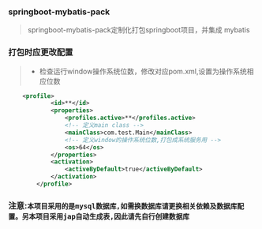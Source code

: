 ### springboot-mybatis-pack
>springboot-mybatis-pack定制化打包springboot项目，并集成 mybatis

### 打包时应更改配置
>* 检查运行window操作系统位数，修改对应pom.xml,设置为操作系统相应位数
```xml
	<profile>
			<id>**</id>
			<properties>
				<profiles.active>**</profiles.active>
				<!-- 定义main class -->
				<mainClass>com.test.Main</mainClass>
				<!-- 定义window的操作系统位数,打包成系统服务用 -->
				<os>64</os>
			</properties>
			<activation>
				<activeByDefault>true</activeByDefault>
			</activation>
		</profile>
```
### 注意:``本项目采用的是mysql数据库,如需换数据库请更换相关依赖及数据库配置。另本项目采用jap自动生成表,因此请先自行创建数据库``
